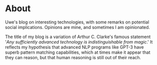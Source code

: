 # About

Uwe's blog on interesting technologies, with some remarks on potential social implications. Opinions are mine, and sometimes I am opinionated. 

The title of my blog is a variation of Arthur C. Clarke's famous statement '*Any sufficiently advanced technology is indistinguishable from magic*.' It reflects my hypothesis that advanced NLP programs like GPT-3 have superb pattern matching capabilities, which at times make it appear that they can reason, but that human reasoning is still out of their reach.

